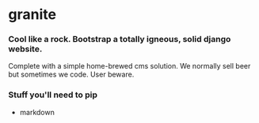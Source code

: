 # granite

### Cool like a rock. Bootstrap a totally igneous, solid django website.

Complete with a simple home-brewed cms solution. We normally sell beer but sometimes we code. User beware.

### Stuff you'll need to pip
- markdown
